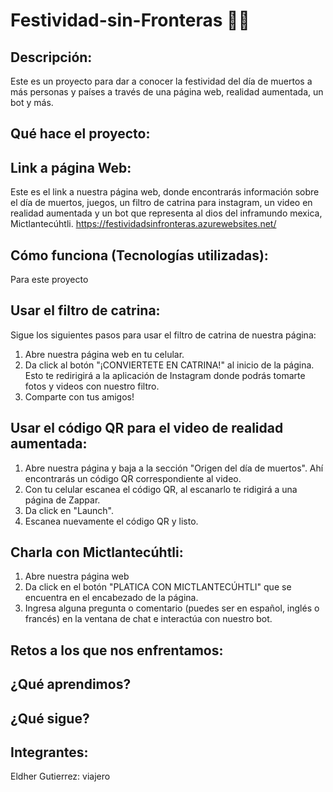 # Festividad-sin-Fronteras 🎇🎉

## Descripción:
Este es un proyecto para dar a conocer la festividad del día de muertos a más personas y países a través de una página web, realidad aumentada, un bot y más.

## Qué hace el proyecto:


## Link a página Web:
Este es el link a nuestra página web, donde encontrarás información sobre el día de muertos, juegos, un filtro de catrina para instagram, un video en realidad aumentada y un bot que representa al dios del inframundo mexica, Mictlantecúhtli.
https://festividadsinfronteras.azurewebsites.net/

## Cómo funciona (Tecnologías utilizadas):
Para este proyecto 

## Usar el filtro de catrina:
Sigue los siguientes pasos para usar el filtro de catrina de nuestra página:
  1.  Abre nuestra página web en tu celular.
  2.  Da click al botón "¡CONVIERTETE EN CATRINA!" al inicio de la página. Esto te redirigirá a la aplicación de Instagram donde podrás tomarte fotos y videos con nuestro filtro.
  3.  Comparte  con tus amigos!
  
## Usar el código QR para el video de realidad aumentada:
  1.  Abre nuestra página y baja a la sección "Origen del día de muertos". Ahí encontrarás un código QR correspondiente al video.
  2.  Con tu celular escanea el código QR, al escanarlo te ridigirá a una página de Zappar.
  3.  Da click en "Launch".
  4.  Escanea nuevamente el código QR y listo.

## Charla con Mictlantecúhtli:
  1.  Abre nuestra página web 
  2.  Da click en el botón "PLATICA CON MICTLANTECÚHTLI" que se encuentra en el encabezado de la página.
  3.  Ingresa alguna pregunta o comentario (puedes ser en español, inglés o francés) en la ventana de chat e interactúa con nuestro bot.
  
## Retos a los que nos enfrentamos:  


## ¿Qué aprendimos?


## ¿Qué sigue?


## Integrantes:
  Eldher Gutierrez: viajero
  
